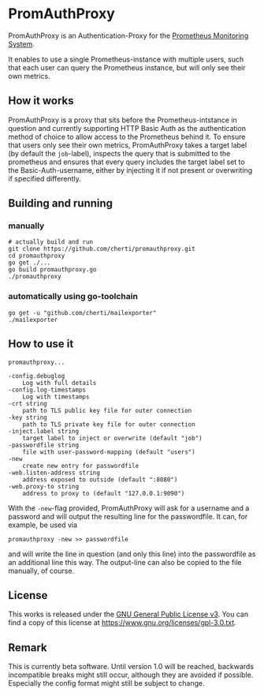 # PromAuthProxy

PromAuthProxy is an Authentication-Proxy for the [Prometheus Monitoring System](https://prometheus.io).

It enables to use a single Prometheus-instance with multiple users, such that each user can query the Prometheus instance, but will only see their own metrics.

## How it works

PromAuthProxy is a proxy that sits before the Prometheus-intstance in question and currently supporting HTTP Basic Auth as the authentication method of choice to allow access to the Prometheus behind it.
To ensure that users only see their own metrics, PromAuthProxy takes a target label (by default the `job`-label), inspects the query that is submitted to the prometheus and ensures that every query includes the target label set to the Basic-Auth-username, either by injecting it if not present or overwriting if specified differently.

## Building and running

### manually

    # actually build and run
    git clone https://github.com/cherti/promauthproxy.git
    cd promauthproxy
    go get ./...
    go build promauthproxy.go
    ./promauthproxy


### automatically using go-toolchain

    go get -u "github.com/cherti/mailexporter"
    ./mailexporter

## How to use it

`promauthproxy...`

    -config.debuglog
      	Log with full details
    -config.log-timestamps
      	Log with timestamps
    -crt string
      	path to TLS public key file for outer connection
    -key string
      	path to TLS private key file for outer connection
    -inject.label string
      	target label to inject or overwrite (default "job")
    -passwordfile string
      	file with user-password-mapping (default "users")
    -new
      	create new entry for passwordfile
    -web.listen-address string
      	address exposed to outside (default ":8080")
    -web.proxy-to string
      	address to proxy to (default "127.0.0.1:9090")

With the `-new`-flag provided, PromAuthProxy will ask for a username and a password and will output the resulting line for the passwordfile.
It can, for example, be used via

    promauthproxy -new >> passwordfile

and will write the line in question (and only this line) into the passwordfile as an additional line this way.
The output-line can also be copied to the file manually, of course.

## License

This works is released under the [GNU General Public License v3](https://www.gnu.org/licenses/gpl-3.0.txt). You can find a copy of this license at https://www.gnu.org/licenses/gpl-3.0.txt.

## Remark

This is currently beta software. Until version 1.0 will be reached, backwards incompatible breaks might still occur, although they are avoided if possible. Especially the config format might still be subject to change.
